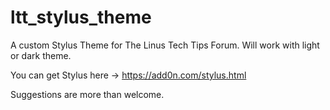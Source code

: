 # ltt_stylus_theme
A custom Stylus Theme for The Linus Tech Tips Forum.
Will work with light or dark theme.

You can get Stylus here -> https://add0n.com/stylus.html

Suggestions are more than welcome.
